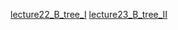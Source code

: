 [lecture22_B_tree_I](../../mooc/hias-algorithm/lecture22_B_tree_I.pdf)
[lecture23_B_tree_II](../../mooc/hias-algorithm/lecture23_B_tree_II.pdf)